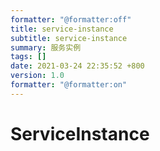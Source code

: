 ```yaml
---
formatter: "@formatter:off"
title: service-instance 
subtitle: service-instance 
summary: 服务实例
tags: [] 
date: 2021-03-24 22:35:52 +800 
version: 1.0
formatter: "@formatter:on"
---
```


# ServiceInstance